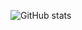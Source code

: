 

![GitHub stats](https://github-readme-stats.vercel.app/api?username=marcusvinic2&show_icons=true)  

